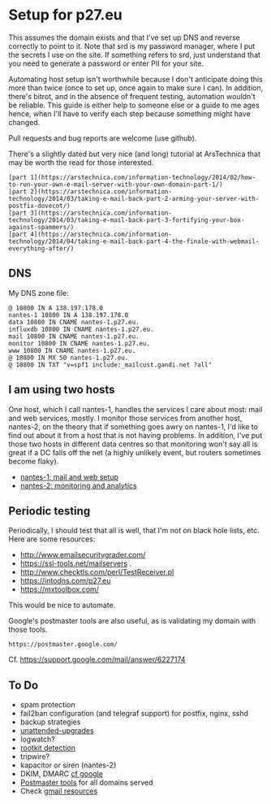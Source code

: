 # Setup for p27.eu

This assumes the domain exists and that I've set up DNS and reverse
correctly to point to it.  Note that srd is my password manager, where
I put the secrets I use on the site.  If something refers to srd, just
understand that you need to generate a password or enter PII for your
site.

Automating host setup isn't worthwhile because I don't anticipate
doing this more than twice (once to set up, once again to make sure I
can).  In addition, there's bitrot, and in the absence of frequent
testing, automation wouldn't be reliable.  This guide is either help
to someone else or a guide to me ages hence, when I'll have to verify
each step because something might have changed.

Pull requests and bug reports are welcome (use github).


There's a slightly dated but very nice (and long) tutorial at
ArsTechnica that may be worth the read for those interested.

    [part 1](https://arstechnica.com/information-technology/2014/02/how-to-run-your-own-e-mail-server-with-your-own-domain-part-1/)
	[part 2](https://arstechnica.com/information-technology/2014/03/taking-e-mail-back-part-2-arming-your-server-with-postfix-dovecot/)
	[part 3](https://arstechnica.com/information-technology/2014/03/taking-e-mail-back-part-3-fortifying-your-box-against-spammers/)
	[part 4](https://arstechnica.com/information-technology/2014/04/taking-e-mail-back-part-4-the-finale-with-webmail-everything-after/)


## DNS

My DNS zone file:

	@ 10800 IN A 138.197.178.0
	nantes-1 10800 IN A 138.197.178.0
	data 10800 IN CNAME nantes-1.p27.eu.
	influxdb 10800 IN CNAME nantes-1.p27.eu.
	mail 10800 IN CNAME nantes-1.p27.eu.
	monitor 10800 IN CNAME nantes-1.p27.eu.
	www 10800 IN CNAME nantes-1.p27.eu.
	@ 10800 IN MX 50 nantes-1.p27.eu.
	@ 10800 IN TXT "v=spf1 include:_mailcust.gandi.net ?all"


## I am using two hosts

One host, which I call nantes-1, handles the services I care about
most: mail and web services, mostly.  I monitor those services from
another host, nantes-2, on the theory that if something goes awry on
nantes-1, I'd like to find out about it from a host that is not having
problems.  In addition, I've put those two hosts in different data
centres so that monitoring won't say all is great if a DC falls off
the net (a highly unlikely event, but routers sometimes become flaky).

* [nantes-1: mail and web setup](nantes-1.md)
* [nantes-2: monitoring and analytics](nantes-2.md)


## Periodic testing

Periodically, I should test that all is well, that I'm not on black
hole lists, etc.  Here are some resources:

* http://www.emailsecuritygrader.com/ 
* https://ssl-tools.net/mailservers .
* http://www.checktls.com/perl/TestReceiver.pl
* https://intodns.com/p27.eu
* https://mxtoolbox.com/

This would be nice to automate.

Google's postmaster tools are also useful, as is validating my domain
with those tools.

    https://postmaster.google.com/

Cf.  https://support.google.com/mail/answer/6227174


## To Do

* spam protection
* fail2ban configuration (and telegraf support) for postfix, nginx, sshd
* backup strategies
* [unattended-upgrades](https://gist.github.com/dominikwilkowski/435054905c3c7abc2badc92a0acff4ba)
* logwatch?
* [rootkit detection](https://gist.github.com/dominikwilkowski/435054905c3c7abc2badc92a0acff4ba)
* tripwire?
* kapacitor or siren (nantes-2)
* DKIM, DMARC [cf google](https://support.google.com/mail/answer/81126?p=UnsolicitedRateLimitError&visit_id=1-636513453089865261-2099669087&rd=1)
* [Postmaster tools](https://support.google.com/mail/answer/6227174) for all domains served
* Check [gmail resources](https://support.google.com/mail/answer/175365?hl=en)
